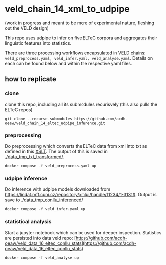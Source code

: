 # veld_chain_14_xml_to_udpipe

(work in progress and meant to be more of experimental nature, fleshing out the VELD design)

This repo  uses udpipe to infer on five ELTeC corpora and aggregates their linguistic features into
statistics. 

There are three processing workflows encapsulated in VELD chains: `veld_preprocess.yaml, veld_infer.yaml,
veld_analyse.yaml`. Details on each can be found below and within the respective yaml files.

## how to replicate

### clone

clone this repo, including all its submodules recurisvely (this also pulls the ELTeC repos)

```
git clone --recurse-submodules https://github.com/acdh-oeaw/veld_chain_14_eltec_udpipe_inference.git
```

### preprocessing

Do preprocessing which converts the ELTeC data from xml into txt as defined in this [XSLT](./xsl/transformation.xsl). The output of this is saved in [./data_tmp_txt_transformed/](./data_tmp_txt_transformed/).

```
docker compose -f veld_preprocess.yaml up
```

### udpipe inference

Do inference with udpipe models downloaded from https://lindat.mff.cuni.cz/repository/xmlui/handle/11234/1-3131#. Output is save to [./data_tmp_conllu_inferenced/](./data_tmp_conllu_inferenced/)

```
docker compose -f veld_infer.yaml up
```

### statistical analysis

Start a jupyter notebook which can be used for deeper inspection. Statistics are persisted into data
veld repo: 
[https://github.com/acdh-oeaw/veld_data_16_eltec_conllu_stats](https://github.com/acdh-oeaw/veld_data_16_eltec_conllu_stats)
```
docker compose -f veld_analyse up
```


